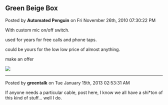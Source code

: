 ## Green Beige Box
Posted by **Automated Penguin** on Fri November 26th, 2010 07:30:22 PM

With custom mic on/off switch.

used for years for free calls and phone taps.

could be yours for the low low price of almost anything.

make an offer

![](http://www.public.asu.edu/~cbock/JUNK/sale/beige.JPG)

--------------------------------------------------------------------------------

Posted by **greentalk** on Tue January 15th, 2013 02:53:31 AM

If anyone needs a particular cable, post here, I know we all have a shi*ton of
this kind of stuff... well I do.
